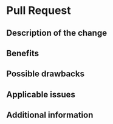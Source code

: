 # Pull Request

## Description of the change

<!-- Describe the scope of your change - i.e. what the change does. -->

## Benefits

<!-- What benefits will be realized by the code change? -->

## Possible drawbacks

<!-- Describe any known limitations with your change -->

## Applicable issues

<!-- Enter any applicable Issues here (You can reference an issue using #) -->

## Additional information

<!-- If there's anything else that's important and relevant to your pull request, mention that information here.-->

